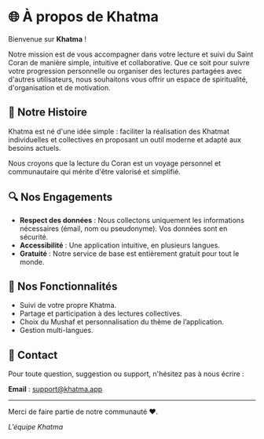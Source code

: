 # 🌐 À propos de Khatma

Bienvenue sur **Khatma** !

Notre mission est de vous accompagner dans votre lecture et suivi du Saint Coran de manière simple, intuitive et collaborative. Que ce soit pour suivre votre progression personnelle ou organiser des lectures partagées avec d'autres utilisateurs, nous souhaitons vous offrir un espace de spiritualité, d'organisation et de motivation.

## 📆 Notre Histoire
Khatma est né d'une idée simple : faciliter la réalisation des Khatmat individuelles et collectives en proposant un outil moderne et adapté aux besoins actuels.

Nous croyons que la lecture du Coran est un voyage personnel et communautaire qui mérite d'être valorisé et simplifié.

## 🔍 Nos Engagements
- **Respect des données** : Nous collectons uniquement les informations nécessaires (émail, nom ou pseudonyme). Vos données sont en sécurité.
- **Accessibilité** : Une application intuitive, en plusieurs langues.
- **Gratuité** : Notre service de base est entièrement gratuit pour tout le monde.

## 🚀 Nos Fonctionnalités
- Suivi de votre propre Khatma.
- Partage et participation à des lectures collectives.
- Choix du Mushaf et personnalisation du thème de l’application.
- Gestion multi-langues.

## 💬 Contact
Pour toute question, suggestion ou support, n'hésitez pas à nous écrire :

**Email** : [support@khatma.app](mailto:support@khatma.app)

---

Merci de faire partie de notre communauté ❤️.

*L'équipe Khatma*
